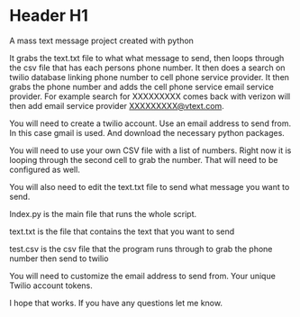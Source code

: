 # Header H1
A mass text message project created with python

It grabs the text.txt file to what what message to send, then loops through the csv file that has each persons phone number. It then does a search on twilio database linking phone number to cell phone service provider. It then grabs the phone number and adds the cell phone service email service provider. For example search for XXXXXXXXX comes back with verizon will then add email service provider XXXXXXXXX@vtext.com.

You will need to create a twilio account. Use an email address to send from. In this case gmail is used. And download the necessary python packages.

You will need to use your own CSV file with a list of numbers. Right now it is looping through the second cell to grab the number. That will need to be configured as well. 

You will also need to edit the text.txt file to send what message you want to send.

Index.py is the main file that runs the whole script.

text.txt is the file that contains the text that you want to send

test.csv is the csv file that the program runs through to grab the phone number then send to twilio

You will need to customize the email address to send from. Your unique Twilio account tokens. 

I hope that works. If you have any questions let me know.
